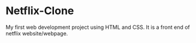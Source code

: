# Netflix-Clone
My first web development project using HTML and CSS.
It is a front end of netflix website/webpage.
